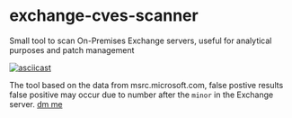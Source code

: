 # exchange-cves-scanner
Small tool to scan On-Premises Exchange servers, useful for analytical purposes and patch management

[![asciicast](https://asciinema.org/a/517640.svg)](https://asciinema.org/a/517640)

The tool based on the data from msrc.microsoft.com, false postive results false positive may occur due to number after the `minor` in the Exchange server.
[dm me](https://twitter.com/safe_buffer)

